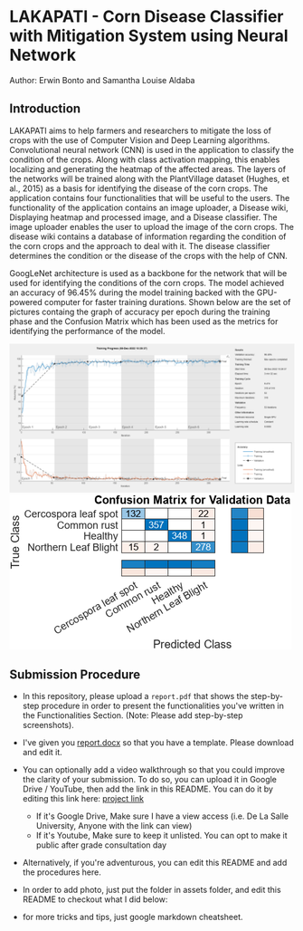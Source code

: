# LAKAPATI - Corn Disease Classifier with Mitigation System using Neural Network
Author: Erwin Bonto and Samantha Louise Aldaba
## Introduction
LAKAPATI aims to help farmers and researchers to mitigate the loss of crops with the use of Computer Vision and Deep Learning algorithms. Convolutional neural network (CNN) is used in the application to classify the condition of the crops. Along with class activation mapping, this enables localizing and generating the heatmap of the affected areas. The layers of the networks will be trained along with the PlantVillage dataset (Hughes, et al., 2015) as a basis for identifying the disease of the corn crops. The application contains four functionalities that will be useful to the users. The functionality of the application contains an image uploader, a Disease wiki, Displaying heatmap and processed image, and a Disease classifier. The image uploader enables the user to upload the image of the corn crops. The disease wiki contains a database of information regarding the condition of the corn crops and the approach to deal with it. The disease classifier determines the condition or the disease of the crops with the help of CNN.

GoogLeNet architecture is used as a backbone for the network that will be used for identifying the conditions of the corn crops. The model achieved an accuracy of 96.45% during the model training backed with the GPU-powered computer for faster training durations. Shown below are the set of pictures containg the graph of accuracy per epoch during the training phase and the Confusion Matrix which has been used as the metrics for identifying the performance of the model.

![Model training](trainedmodel/D.png)
![Confusion Matrix](trainedmodel/D.confmatrix.png)

## Submission Procedure
- In this repository, please upload a `report.pdf` that shows the step-by-step procedure in order to present the functionalities you've written in the Functionalities Section. (Note: Please add step-by-step screenshots).
- I've given you [report.docx](report.docx) so that you have a template. Please download and edit it.

- You can optionally add a video walkthrough so that you could improve the clarity of your submission. To do so,
you can upload it in Google Drive / YouTube, then add the link in this README. You can do it by editing this link here: [project link](https://youtu.be/VQKMoT-6XSg)
     - If it's Google Drive, Make sure I have a view access (i.e. De La Salle University, Anyone with the link can view)
     - If it's Youtube, Make sure to keep it unlisted. You can opt to make it public after grade consultation day

- Alternatively, if you're adventurous, you can edit this README and add the procedures here.
- In order to add photo, just put the folder in assets folder, and edit this README to checkout what I did below:


- for more tricks and tips, just google markdown cheatsheet. 




